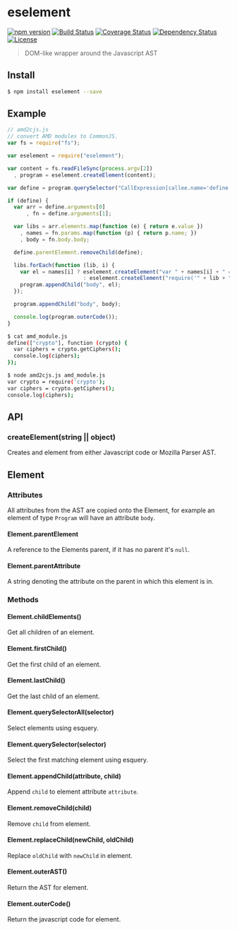 # eselement

[![npm version](https://badge.fury.io/js/eselement.svg)](http://badge.fury.io/js/eselement)
[![Build Status](https://travis-ci.org/olahol/eselement.svg)](https://travis-ci.org/olahol/eselement)
[![Coverage Status](https://img.shields.io/coveralls/olahol/eselement.svg?style=flat)](https://coveralls.io/r/olahol/eselement)
[![Dependency Status](https://david-dm.org/olahol/eselement.svg)](https://david-dm.org/olahol/eselement)
[![License](http://img.shields.io/badge/license-MIT-brightgreen.svg)]()

> DOM-like wrapper around the Javascript AST

## Install

```bash
$ npm install eselement --save
```

## Example

```javascript
// amd2cjs.js
// convert AMD modules to CommonJS.
var fs = require("fs");

var eselement = require("eselement");

var content = fs.readFileSync(process.argv[2])
  , program = eselement.createElement(content);

var define = program.querySelector("CallExpression[callee.name='define']");

if (define) {
  var arr = define.arguments[0]
      , fn = define.arguments[1];

  var libs = arr.elements.map(function (e) { return e.value })
    , names = fn.params.map(function (p) { return p.name; })
    , body = fn.body.body;

  define.parentElement.removeChild(define);

  libs.forEach(function (lib, i) {
    var el = names[i] ? eselement.createElement("var " + names[i] + " = require('" + lib + "')")
                        : eselement.createElement("require('" + lib + "')");
    program.appendChild("body", el);
  });

  program.appendChild("body", body);

  console.log(program.outerCode());
}
```

```bash
$ cat amd_module.js
define(["crypto"], function (crypto) {
  var ciphers = crypto.getCiphers();
  console.log(ciphers);
});

$ node amd2cjs.js amd_module.js
var crypto = require('crypto');
var ciphers = crypto.getCiphers();
console.log(ciphers);
```

## API

### createElement(string || object)

Creates and element from either Javascript code or Mozilla Parser AST.

## Element

### Attributes

All attributes from the AST are copied onto the Element, for example
an element of type `Program` will have an attribute `body`.

#### Element.parentElement

A reference to the Elements parent, if it has no parent it's `null`.

#### Element.parentAttribute

A string denoting the attribute on the parent in which this element is in.

### Methods

#### Element.childElements()

Get all children of an element.

#### Element.firstChild()

Get the first child of an element.

#### Element.lastChild()

Get the last child of an element.

#### Element.querySelectorAll(selector)

Select elements using esquery.

#### Element.querySelector(selector)

Select the first matching element using esquery.

#### Element.appendChild(attribute, child)

Append `child` to element attribute `attribute`.

#### Element.removeChild(child)

Remove `child` from element.

#### Element.replaceChild(newChild, oldChild)

Replace `oldChild` with `newChild` in element.

#### Element.outerAST()

Return the AST for element.

#### Element.outerCode()

Return the javascript code for element.
